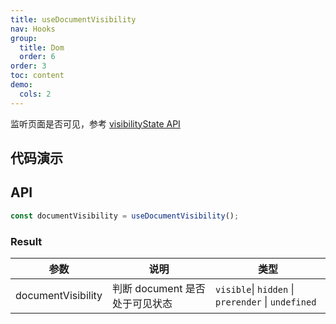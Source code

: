 ```yaml
---
title: useDocumentVisibility
nav: Hooks
group:
  title: Dom
  order: 6
order: 3
toc: content
demo:
  cols: 2
---
```


监听页面是否可见，参考 [visibilityState API](https://developer.mozilla.org/docs/Web/API/Document/visibilityState)

## 代码演示

<code src="./demo/demo1.tsx"></code>

## API

```typescript
const documentVisibility = useDocumentVisibility();
```

### Result

| 参数               | 说明                           | 类型                                               |
| --- | --- | --- |
| documentVisibility | 判断 document 是否处于可见状态 | `visible`\| `hidden` \| `prerender` \| `undefined` |
